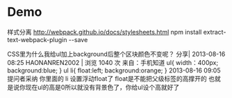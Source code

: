# Demo



样式分离
http://webpack.github.io/docs/stylesheets.html
npm install extract-text-webpack-plugin --save

CSS里为什么我给ul加上background后整个区块颜色不变呢？
 分享| 2013-08-16 08:25 HAONANREN2002 | 浏览 1040 次  来自：手机知道
ul{
width：400px;
background:blue;
}
ul li{
float:left;
background:orange;
}
2013-08-16 09:05 提问者采纳
你里面的 li 设置浮动float了
float是不能把父级标签的高撑开的
也就是说你现在ul的高是0所以就没有背景色了，你给ul设个高就好了